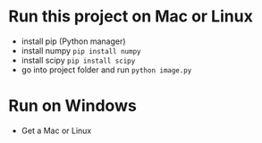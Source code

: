 # Run this project on Mac or Linux
- install pip (Python manager) 
- install numpy `pip install numpy`
- install scipy `pip install scipy`
- go into project folder and run `python image.py`

# Run on Windows
- Get a Mac or Linux
